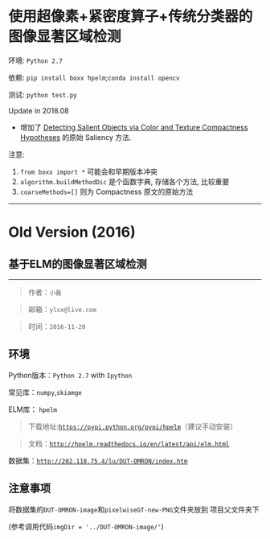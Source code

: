 
# 使用超像素+紧密度算子+传统分类器的图像显著区域检测

环境: `Python 2.7`

依赖: `pip install boxx hpelm`;`conda install opencv`

测试: `python test.py`

Update in 2018.08

 * 增加了 [Detecting Salient Objects via Color and Texture Compactness Hypotheses](https://ieeexplore.ieee.org/abstract/document/7523421/) 的原始 Saliency 方法.

注意: 

 1. `from boxx import *` 可能会和早期版本冲突
 2. `algorithm.buildMethodDic` 是个函数字典, 存储各个方法, 比较重要
 3. `coarseMethods=[]` 则为 Compactness 原文的原始方法

-------

# Old Version (2016)


## 基于ELM的图像显著区域检测
----
> 作者：`小磊`

> 邮箱：`ylxx@live.com`

> 时间：`2016-11-20`



## 环境

Python版本：`Python 2.7` with `Ipython`

常见库：`numpy`,`skiamge`

ELM库：
`hpelm`
> 下载地址:[`https://pypi.python.org/pypi/hpelm`](https://pypi.python.org/pypi/hpelm)（建议手动安装）

> 文档：[`http://hpelm.readthedocs.io/en/latest/api/elm.html`](http://hpelm.readthedocs.io/en/latest/api/elm.html)

数据集：[`http://202.118.75.4/lu/DUT-OMRON/index.htm`](http://202.118.75.4/lu/DUT-OMRON/index.htm)


## 注意事项

将数据集的`DUT-OMRON-image`和`pixelwiseGT-new-PNG`文件夹放到
项目父文件夹下

(参考调用代码`imgDir = '../DUT-OMRON-image/'`)
